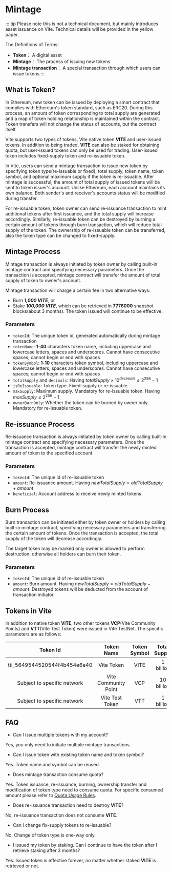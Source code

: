 # Mintage

::: tip
Please note this is not a technical document, but mainly introduces asset issuance on Vite. Technical details will be provided in the yellow paper.

The Definitions of Terms:
* **Token**： A digital asset
* **Mintage**： The process of issuing new tokens
* **Mintage transaction**： A special transaction through which users can issue tokens
:::

## What is Token?

In Ethereum, new token can be issued by deploying a smart contract that complies with Ethereum's token standard, such as ERC20. 
During this process, an amount of token corresponding to total supply are generated and a map of token holding relationship is maintained within the contract. 
Token transfers will not change the status of accounts, but the contract itself.

Vite supports two types of tokens, Vite native token **VITE** and user-issued tokens. 
In addition to being traded, **VITE** can also be staked for obtaining quota, but user-issued tokens can only be used for trading. 
User-issued token includes fixed-supply token and re-issuable token.

In Vite, users can send a mintage transaction to issue new token by specifying token type(re-issuable or fixed), total supply, token name, token symbol, and optional maximum supply if the token is re-issuable. 
After mintage is successful, the amount of total supply of issued tokens will be sent to token issuer's account. Unlike Ethereum, each account maintains its own balance. Both sender's and receiver's accounts status will be modified during transfer.

For re-issuable token, token owner can send re-issuance transaction to mint additional tokens after first issuance, and the total supply will increase accordingly. 
Similarly, re-issuable token can be destroyed by burning a certain amount of tokens through burn transaction, which will reduce total supply of the token. 
The ownership of re-issuable token can be transferred, also the token type can be changed to fixed-supply.

## Mintage Process

Mintage transaction is always initiated by token owner by calling built-in mintage contract and specifying necessary parameters. 
Once the transaction is accepted, mintage contract will transfer the amount of total supply of token to owner's account. 

Mintage transaction will charge a certain fee in two alternative ways:

* Burn ***1,000 VITE***, or
* Stake ***100,000 VITE***, which can be retrieved in **7776000** snapshot blocks(about 3 months). The token issued will continue to be effective.

### Parameters

* `tokenId`: The unique token id, generated automatically during mintage transaction
* `tokenName`: **1**-**40** characters token name, including uppercase and lowercase letters, spaces and underscores. Cannot have consecutive spaces; cannot begin or end with spaces
* `tokenSymbol`: **1**-**10** characters token symbol, including uppercase and lowercase letters, spaces and underscores. Cannot have consecutive spaces; cannot begin or end with spaces
* `totalSupply` and `decimals`: Having $totalSupply \times 10^{decimals} \leq 2^{256}-1$
* `isReIssuable`: Token type. Fixed-supply or re-issuable.
* `maxSupply`: Maximum supply. Mandatory for re-issuable token. Having $maxSupply \leq 2^{256}-1$
* `ownerBurnOnly`: Whether the token can be burned by owner only. Mandatory for re-issuable token.

## Re-issuance Process

Re-issuance transaction is always initiated by token owner by calling built-in mintage contract and specifying necessary parameters. 
Once the transaction is accepted, mintage contract will transfer the newly minted amount of token to the specified account. 

### Parameters

* `tokenId`: The unique id of re-issuable token
* `amount`: Re-issuance amount. Having $newTotalSupply = oldTotalSupply+amount$
* `beneficial`: Account address to receive newly minted tokens

## Burn Process

Burn transaction can be initiated either by token owner or holders by calling built-in mintage contract, specifying necessary parameters and transferring the certain amount of tokens. 
Once the transaction is accepted, the total supply of the token will decrease accordingly. 

The target token may be marked only owner is allowed to perform destruction, otherwise all holders can burn their token.

### Parameters

* `tokenId`: The unique id of re-issuable token
* `amount`: Burn amount. Having $newTotalSupply = oldTotalSupply-amount$. Destroyed tokens will be deducted from the account of transaction initiator.

## Tokens in Vite

In addition to native token **VITE**, two other tokens **VCP**(Vite Community Points) and **VTT**(Vite Test Token) were issued in Vite TestNet. The specific parameters are as follows:

| Token Id | Token Name | Token Symbol | Total Supply | Decimals |
|:------------:|:-----------:|:-----------:|:-----------:|:-----------:|
| tti_5649544520544f4b454e6e40 | Vite Token | VITE | 1 billion | 18 |
| Subject to specific network | Vite Community Point | VCP | 10 billion | 0 |
| Subject to specific network | Vite Test Token | VTT | 1 billion | 18 |

## FAQ

* Can I issue multiple tokens with my account?

Yes, you only need to initiate multiple mintage transactions.

* Can I issue token with existing token name and token symbol?

Yes. Token name and symbol can be reused.

* Does mintage transaction consume quota?

Yes. Token issuance, re-issuance, burning, ownership transfer and modification of token type need to consume quota. For specific consumed amount please refer to [Quota Usage Rules](./quota.html#quota-usage-rules).

* Does re-issuance transaction need to destroy **VITE**?

No, re-issuance transaction does not consume **VITE**.

* Can I change fix-supply tokens to re-issuable?

No. Change of token type is one-way only.

* I issued my token by staking. Can I continue to have the token after I retrieve staking after 3 months?

Yes. Issued token is effective forever, no matter whether staked **VITE** is retrieved or not.
